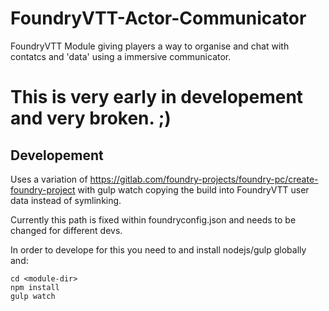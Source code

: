 # FoundryVTT-Actor-Communicator
FoundryVTT Module giving players a way to organise and chat with contatcs and 'data' using a immersive communicator.

# This is very early in developement and very broken. ;)


## Developement
Uses a variation of https://gitlab.com/foundry-projects/foundry-pc/create-foundry-project with gulp watch copying the build into FoundryVTT user data instead of symlinking.

Currently this path is fixed within foundryconfig.json and needs to be changed for different devs.

In order to develope for this you need to and install nodejs/gulp globally and:
```
cd <module-dir>
npm install
gulp watch
```
